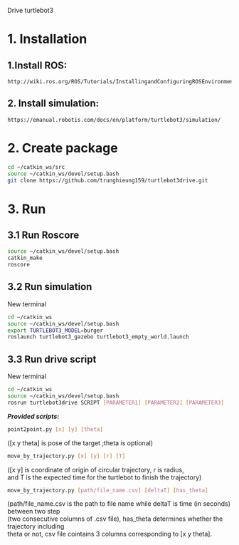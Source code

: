 Drive turtlebot3
# 1. Installation 
  ## 1.Install ROS: 
    http://wiki.ros.org/ROS/Tutorials/InstallingandConfiguringROSEnvironment 
  ## 2. Install simulation: 
    https://emanual.robotis.com/docs/en/platform/turtlebot3/simulation/
# 2. Create package
```bash
cd ~/catkin_ws/src
source ~/catkin_ws/devel/setup.bash
git clone https://github.com/trunghieung159/turtlebot3drive.git
```
# 3. Run 
## 3.1 Run Roscore
```bash
source ~/catkin_ws/devel/setup.bash
catkin_make
roscore
```

## 3.2 Run simulation 
New terminal
```bash
cd ~/catkin_ws
source ~/catkin_ws/devel/setup.bash
export TURTLEBOT3_MODEL=burger
roslaunch turtlebot3_gazebo turtlebot3_empty_world.launch
```
## 3.3 Run drive script 
New terminal  
```bash
cd ~/catkin_ws
source ~/catkin_ws/devel/setup.bash
rosrun turtlebot3drive SCRIPT [PARAMETER1] [PARAMETER2] [PARAMETER3]
```
***Provided scripts:***
```bash
point2point.py [x] [y] [theta]
```  
([x y theta] is pose of the target ;theta is optional)
```bash  
move_by_trajectory.py [x] [y] [r] [T]
```  
([x y] is coordinate of origin of circular trajectory, r is radius,  
and T is the expected time for the turtlebot to finish the trajectory)
 ```bash
move_by_trajectory.py [path/file_name.csv] [deltaT] [has_theta]
```
(path/file_name.csv is the path to file name while deltaT is time (in seconds) between two step  
(two consecutive columns of .csv file), has_theta determines whether the trajectory including  
theta or not, csv file cointains 3 columns corresponding to [x y theta].  
  
   


